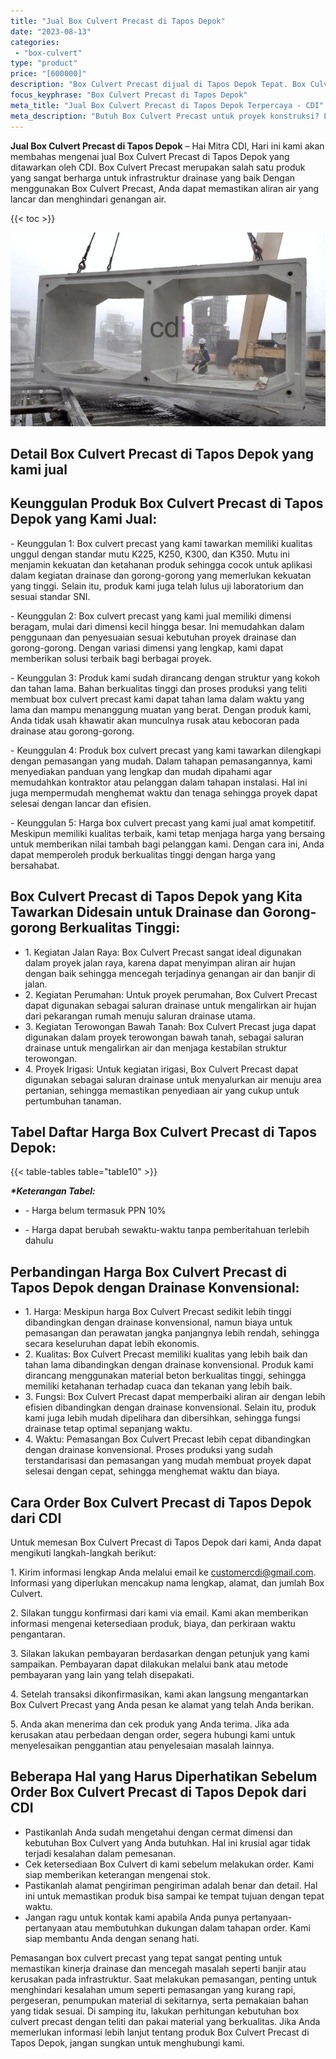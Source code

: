 ```yaml
---
title: "Jual Box Culvert Precast di Tapos Depok"
date: "2023-08-13"
categories:
 - "box-culvert"
type: "product"
price: "[600000]"
description: "Box Culvert Precast dijual di Tapos Depok Tepat. Box Culvert Precast ini merupakan pilihan prima dalam proyek pembangunan sebagai saluran drainase yang handal dan berkualitas tinggi. Hubungi kami untuk konsultasi mendalam."
focus_keyphrase: "Box Culvert Precast di Tapos Depok"
meta_title: "Jual Box Culvert Precast di Tapos Depok Terpercaya - CDI"
meta_description: "Butuh Box Culvert Precast untuk proyek konstruksi? Layanan profesional kami siap membantu dengan solusi terbaik. Klik untuk penawaran istimewa."
---
```


**Jual Box Culvert Precast di Tapos Depok** – Hai Mitra CDI, Hari ini kami akan membahas mengenai jual Box Culvert Precast di Tapos Depok yang ditawarkan oleh CDI. Box Culvert Precast merupakan salah satu produk yang sangat berharga untuk infrastruktur drainase yang baik Dengan menggunakan Box Culvert Precast, Anda dapat memastikan aliran air yang lancar dan menghindari genangan air.

{{< toc >}}

![Jual Box Culvert Precast di Tapos Depok](/images/box-culvert/box-culvert-13.jpg)

## Detail Box Culvert Precast di Tapos Depok yang kami jual 

## Keunggulan Produk Box Culvert Precast di Tapos Depok yang Kami Jual:

\- Keunggulan 1: Box culvert precast yang kami tawarkan memiliki kualitas unggul dengan standar mutu K225, K250, K300, dan K350. Mutu ini menjamin kekuatan dan ketahanan produk sehingga cocok untuk aplikasi dalam kegiatan drainase dan gorong-gorong yang memerlukan kekuatan yang tinggi. Selain itu, produk kami juga telah lulus uji laboratorium dan sesuai standar SNI.

\- Keunggulan 2: Box culvert precast yang kami jual memiliki dimensi beragam, mulai dari dimensi kecil hingga besar. Ini memudahkan dalam penggunaan dan penyesuaian sesuai kebutuhan proyek drainase dan gorong-gorong. Dengan variasi dimensi yang lengkap, kami dapat memberikan solusi terbaik bagi berbagai proyek.

\- Keunggulan 3: Produk kami sudah dirancang dengan struktur yang kokoh dan tahan lama. Bahan berkualitas tinggi dan proses produksi yang teliti membuat box culvert precast kami dapat tahan lama dalam waktu yang lama dan mampu menanggung muatan yang berat. Dengan produk kami, Anda tidak usah khawatir akan munculnya rusak atau kebocoran pada drainase atau gorong-gorong.

\- Keunggulan 4: Produk box culvert precast yang kami tawarkan dilengkapi dengan pemasangan yang mudah. Dalam tahapan pemasangannya, kami menyediakan panduan yang lengkap dan mudah dipahami agar memudahkan kontraktor atau pelanggan dalam tahapan instalasi. Hal ini juga mempermudah menghemat waktu dan tenaga sehingga proyek dapat selesai dengan lancar dan efisien.

\- Keunggulan 5: Harga box culvert precast yang kami jual amat kompetitif. Meskipun memiliki kualitas terbaik, kami tetap menjaga harga yang bersaing untuk memberikan nilai tambah bagi pelanggan kami. Dengan cara ini, Anda dapat memperoleh produk berkualitas tinggi dengan harga yang bersahabat.

## Box Culvert Precast di Tapos Depok yang Kita Tawarkan Didesain untuk Drainase dan Gorong-gorong Berkualitas Tinggi:

*   1\. Kegiatan Jalan Raya: Box Culvert Precast sangat ideal digunakan dalam proyek jalan raya, karena dapat menyimpan aliran air hujan dengan baik sehingga mencegah terjadinya genangan air dan banjir di jalan.
*   2\. Kegiatan Perumahan: Untuk proyek perumahan, Box Culvert Precast dapat digunakan sebagai saluran drainase untuk mengalirkan air hujan dari pekarangan rumah menuju saluran drainase utama.
*   3\. Kegiatan Terowongan Bawah Tanah: Box Culvert Precast juga dapat digunakan dalam proyek terowongan bawah tanah, sebagai saluran drainase untuk mengalirkan air dan menjaga kestabilan struktur terowongan.
*   4\. Proyek Irigasi: Untuk kegiatan irigasi, Box Culvert Precast dapat digunakan sebagai saluran drainase untuk menyalurkan air menuju area pertanian, sehingga memastikan penyediaan air yang cukup untuk pertumbuhan tanaman.

## Tabel Daftar Harga Box Culvert Precast di Tapos Depok:

{{< table-tables table="table10" >}}

**_\*Keterangan Tabel:_**

*   \- Harga belum termasuk PPN 10%

*   \- Harga dapat berubah sewaktu-waktu tanpa pemberitahuan terlebih dahulu

## Perbandingan Harga Box Culvert Precast di Tapos Depok dengan Drainase Konvensional:

*   1\. Harga: Meskipun harga Box Culvert Precast sedikit lebih tinggi dibandingkan dengan drainase konvensional, namun biaya untuk pemasangan dan perawatan jangka panjangnya lebih rendah, sehingga secara keseluruhan dapat lebih ekonomis.
*   2\. Kualitas: Box Culvert Precast memiliki kualitas yang lebih baik dan tahan lama dibandingkan dengan drainase konvensional. Produk kami dirancang menggunakan material beton berkualitas tinggi, sehingga memiliki ketahanan terhadap cuaca dan tekanan yang lebih baik.
*   3\. Fungsi: Box Culvert Precast dapat memperbaiki aliran air dengan lebih efisien dibandingkan dengan drainase konvensional. Selain itu, produk kami juga lebih mudah dipelihara dan dibersihkan, sehingga fungsi drainase tetap optimal sepanjang waktu.
*   4\. Waktu: Pemasangan Box Culvert Precast lebih cepat dibandingkan dengan drainase konvensional. Proses produksi yang sudah terstandarisasi dan pemasangan yang mudah membuat proyek dapat selesai dengan cepat, sehingga menghemat waktu dan biaya.

## Cara Order Box Culvert Precast di Tapos Depok dari CDI

Untuk memesan Box Culvert Precast di Tapos Depok dari kami, Anda dapat mengikuti langkah-langkah berikut:

1\.  Kirim informasi lengkap Anda melalui email ke customercdi@gmail.com. Informasi yang diperlukan mencakup nama lengkap, alamat, dan jumlah Box Culvert.

2\.  Silakan tunggu konfirmasi dari kami via email. Kami akan memberikan informasi mengenai ketersediaan produk, biaya, dan perkiraan waktu pengantaran.

3\.  Silakan lakukan pembayaran berdasarkan dengan petunjuk yang kami sampaikan. Pembayaran dapat dilakukan melalui bank atau metode pembayaran yang lain yang telah disepakati.

4\.  Setelah transaksi dikonfirmasikan, kami akan langsung mengantarkan Box Culvert Precast yang Anda pesan ke alamat yang telah Anda berikan.

5\.  Anda akan menerima dan cek produk yang Anda terima. Jika ada kerusakan atau perbedaan dengan order, segera hubungi kami untuk menyelesaikan penggantian atau penyelesaian masalah lainnya.

## Beberapa Hal yang Harus Diperhatikan Sebelum Order Box Culvert Precast di Tapos Depok dari CDI

*   Pastikanlah Anda sudah mengetahui dengan cermat dimensi dan kebutuhan Box Culvert yang Anda butuhkan. Hal ini krusial agar tidak terjadi kesalahan dalam pemesanan.
*   Cek ketersediaan Box Culvert di kami sebelum melakukan order. Kami siap memberikan keterangan mengenai stok.
*   Pastikanlah alamat pengiriman pengiriman adalah benar dan detail. Hal ini untuk memastikan produk bisa sampai ke tempat tujuan dengan tepat waktu.
*   Jangan ragu untuk kontak kami apabila Anda punya pertanyaan-pertanyaan atau membutuhkan dukungan dalam tahapan order. Kami siap membantu Anda dengan senang hati.

Pemasangan box culvert precast yang tepat sangat penting untuk memastikan kinerja drainase dan mencegah masalah seperti banjir atau kerusakan pada infrastruktur. Saat melakukan pemasangan, penting untuk menghindari kesalahan umum seperti pemasangan yang kurang rapi, pergeseran, penumpukan material di sekitarnya, serta pemakaian bahan yang tidak sesuai. Di samping itu, lakukan perhitungan kebutuhan box culvert precast dengan teliti dan pakai material yang berkualitas. Jika Anda memerlukan informasi lebih lanjut tentang produk Box Culvert Precast di Tapos Depok, jangan sungkan untuk menghubungi kami.